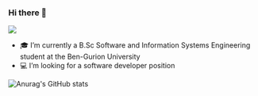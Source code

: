 ### Hi there 👋

<!--
**danaSror/danaSror** is a ✨ _special_ ✨ repository because its `README.md` (this file) appears on your GitHub profile.

Here are some ideas to get you started:

- 🎓 I’m currently a B.Sc Software and Information Systems Engineering student at the Ben-Gurion University
- :computer: I’m looking for a software developer position
- 👯 I’m looking to collaborate on ...
- 🤔 I’m looking for help with ...
- 💬 Ask me about ...
- 📫 How to reach me: ...


-->

<!-- my visitors -->
![](https://komarev.com/ghpvc/?username=danaSror&color=ff69b4)

- 🎓 I’m currently a B.Sc Software and Information Systems Engineering student at the Ben-Gurion University
- :computer: I’m looking for a software developer position

![Anurag's GitHub stats](https://github-readme-stats.vercel.app/api?username=danaSror&show_icons=true&theme=dracula )

